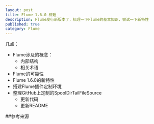 ```yaml
---
layout: post
title: Flume 1.6.0 梳理
description: Flume发行新版本了，梳理一下Flume的基本知识，尝试一下新特性
published: true
category: Flume
---
```


几点：

* Flume涉及的概念：
	* 内部结构
	* 相关术语
* Flume的可靠性
* Flume 1.6.0的新特性
* 搭建Flume插件定制环境
* 整理GitHub上定制的SpoolDirTailFileSource
	* 更新代码
	* 更新README





























##参考来源











[NingG]:    http://ningg.github.com  "NingG"











